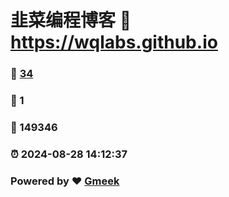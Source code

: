 # 韭菜编程博客 :link: https://wqlabs.github.io 
### :page_facing_up: [34](https://wqlabs.github.io/tag.html) 
### :speech_balloon: 1 
### :hibiscus: 149346 
### :alarm_clock: 2024-08-28 14:12:37 
### Powered by :heart: [Gmeek](https://github.com/Meekdai/Gmeek)
